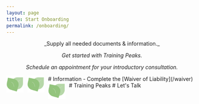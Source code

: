 ```yaml
---
layout: page
title: Start Onboarding
permalink: /onboarding/
---
```


<div style="text-align: center;" markdown="1">
_Supply all needed documents & information._

_Get started with Training Peaks._

_Schedule an appointment for your introductory consultation._

</div>

<img src="/assets/logo.png" style="display: inline; float: left; height: 45px; padding-right: 10px;" />
# Information
- Complete the [Waiver of Liability](/waiver)

<img src="/assets/logo.png" style="display: inline; float: left; height: 45px; padding-right: 10px;" />
# Training Peaks

<img src="/assets/logo.png" style="display: inline; float: left; height: 45px; padding-right: 10px;" />
# Let's Talk
